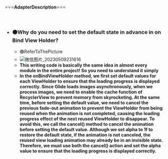 ⭐⭐⭐**AdapterDescription**⭐⭐⭐

<br/>

- ### 🟠Why do you need to set the default state in advance in on Bind View Holder?
    - 🟢ReferToThePicture
    - ![微信图片_20230509231616](https://github.com/CrowForKotlin/CopyManga_Crow/assets/60876546/8eeff185-252d-4f5f-9c76-02b380ba6cdd)
    - **This writing code is basically the same idea in almost every module in the entire project! So you need to understand it simply**
    - **In the onBindViewHolder method, we first set default values for each ViewHolder to ensure that the loading progress is displayed correctly. Since Glide loads images asynchronously, when we process images, we need to enable the cache function of RecyclerView to prevent memory from skyrocketing. At the same time, before setting the default value, we need to cancel the previous fade-out animation to prevent the ViewHolder from being reused when the animation is not completed, causing the loading progress effect of the next reused ViewHolder to disappear. To avoid this, we call the cancel() method to cancel the animation before setting the default value. Although we set alpha to 1f to restore the default state, if the animation is not canceled, the reused view loading animation may already be in an invisible state. Therefore, we must use both the cancel() action and set the alpha value to ensure that the loading progress is displayed correctly.**